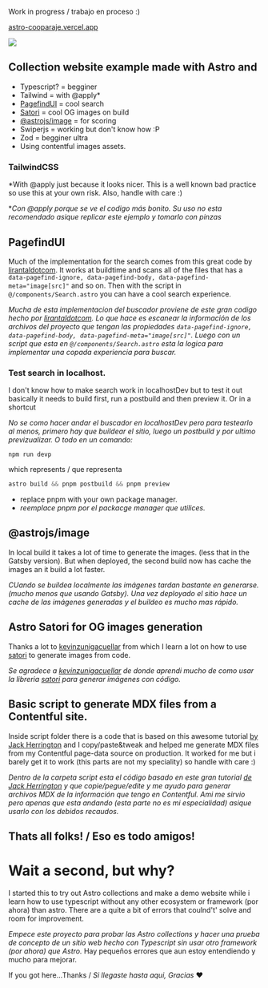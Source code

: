 
Work in progress / trabajo en proceso :)

[astro-cooparaje.vercel.app](https://astro-cooparaje.vercel.app/)

<a href="https://astro-cooparaje.vercel.app/" target="_blank">
  <img src="https://res.cloudinary.com/srcouto/image/upload/v1675475195/cooparaje/msedge_NvPp440Jtv_vjjjyj.png"/>
</a>


## Collection website example made with Astro and

- Typescript? = begginer
- Tailwind = with @apply*
- [PagefindUI](https://pagefind.app/docs/ui/) = cool search
- [Satori](https://github.com/vercel/satori) = cool OG images on build
- [@astrojs/image](https://github.com/lirantal/lirantaldotcom) = for scoring
- Swiperjs = working but don't know how :P
- Zod = begginer ultra
- Using contentful images assets.

### TailwindCSS

*With @apply just because it looks nicer. This is a well known bad practice so use this at your own risk. Also, handle with care :)

**Con @apply porque se ve el codigo más bonito. Su uso no esta recomendado asique replicar este ejemplo y tomarlo con pinzas*


## PagefindUI

Much of the implementation for the search comes from this great code by [lirantaldotcom](https://github.com/lirantal/lirantaldotcom).
It works at buildtime and scans all of the files that has a `data-pagefind-ignore, data-pagefind-body, data-pagefind-meta="image[src]"` and so on. Then with the script in `@/components/Search.astro` you can have a cool search experience. 

*Mucha de esta implementacion del buscador proviene de este gran codigo hecho por [lirantaldotcom](https://github.com/lirantal/lirantaldotcom). Lo que hace es escanear la información de los archivos del proyecto que tengan las propiedades `data-pagefind-ignore, data-pagefind-body, data-pagefind-meta="image[src]"`. Luego con un script que esta en `@/components/Search.astro` esta la logica para implementar una copada experiencia para buscar.*

### Test search in localhost.

I don't know how to make search work in localhostDev but to test it out basically it needs to build first, run a postbuild and then preview it. Or in a shortcut

*No se como hacer andar el buscador en localhostDev pero para testearlo al menos, primero hay que buildear el sitio, luego un postbuild y por ultimo previzualizar. O todo en un comando:*

```
npm run devp
```

which represents / que representa


```javascript
astro build && pnpm postbuild && pnpm preview
```
- replace pnpm with your own package manager.
- *reemplace pnpm por el packacge manager que utilices.*

## @astrojs/image

In local build it takes a lot of time to generate the images. (less that in the Gatsby version). But when deployed, the second build now has cache the images an it build a lot faster.

*CUando se buildea localmente las imágenes tardan bastante en generarse. (mucho menos que usando Gatsby). Una vez deployado el sitio hace un cache de las imágenes generadas y el buildeo es mucho mas rápido.*

## Astro Satori for OG images generation

Thanks a lot to [kevinzunigacuellar](https://github.com/kevinzunigacuellar/astro-satori) from which I learn a lot on how to use [satori](https://github.com/vercel/satori) to generate images from code.

*Se agradece a [kevinzunigacuellar](https://github.com/kevinzunigacuellar/astro-satori) de donde aprendi mucho de como usar la libreria  [satori](https://github.com/vercel/satori) para generar imágenes con código.*

## Basic script to generate MDX files from a Contentful site.

Inside script folder there is a code that is based on this awesome tutorial [by Jack Herrington](https://youtu.be/gi4c7fbeURc) and I copy/paste&tweak and helped me generate MDX files from my Contentful page-data source on production. It worked for me but i barely get it to work (this parts are not my speciality) so handle with care :)


*Dentro de la carpeta script esta el código basado en este gran tutorial [de Jack Herrington](https://youtu.be/gi4c7fbeURc) y que copie/pegue/edite y me ayudo para generar archivos MDX de la información que tengo en Contentful. Ami me sirvio pero apenas que esta andando (esta parte no es mi especialidad) asique usarlo con los debidos recaudos.*


## Thats all folks! / Eso es todo amigos!

# Wait a second, but why?

I started this to try out Astro collections and make a demo website while i learn how to use typescript without any other ecosystem or framework (por ahora) than astro. There are a quite a bit of errors that coulnd't' solve and room for improvement. 

*Empece este proyecto para probar las Astro collections y hacer una prueba de concepto de un sitio web hecho con Typescript sin usar otro framework (por ahora) que Astro.*
Hay pequeños errores que aun estoy entendiendo y mucho para mejorar.



If you got here...Thanks / *Si llegaste hasta aqui, Gracias* ❤️
